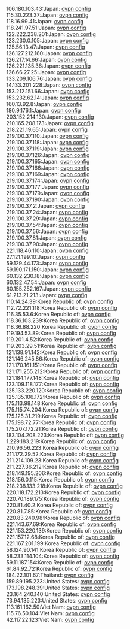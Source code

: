 106.180.103.43:Japan: [ovpn config](vpn/106_180_103_43.ovpn)  
115.30.223.37:Japan: [ovpn config](vpn/115_30_223_37.ovpn)  
118.16.99.41:Japan: [ovpn config](vpn/118_16_99_41.ovpn)  
118.241.97.51:Japan: [ovpn config](vpn/118_241_97_51.ovpn)  
122.222.238.201:Japan: [ovpn config](vpn/122_222_238_201.ovpn)  
123.230.0.105:Japan: [ovpn config](vpn/123_230_0_105.ovpn)  
125.56.13.47:Japan: [ovpn config](vpn/125_56_13_47.ovpn)  
126.127.212.160:Japan: [ovpn config](vpn/126_127_212_160.ovpn)  
126.217.14.66:Japan: [ovpn config](vpn/126_217_14_66.ovpn)  
126.221.135.36:Japan: [ovpn config](vpn/126_221_135_36.ovpn)  
126.66.27.25:Japan: [ovpn config](vpn/126_66_27_25.ovpn)  
133.209.106.76:Japan: [ovpn config](vpn/133_209_106_76.ovpn)  
14.133.201.228:Japan: [ovpn config](vpn/14_133_201_228.ovpn)  
153.212.151.66:Japan: [ovpn config](vpn/153_212_151_66.ovpn)  
153.232.62.14:Japan: [ovpn config](vpn/153_232_62_14.ovpn)  
160.13.92.8:Japan: [ovpn config](vpn/160_13_92_8.ovpn)  
180.9.176.1:Japan: [ovpn config](vpn/180_9_176_1.ovpn)  
203.152.214.130:Japan: [ovpn config](vpn/203_152_214_130.ovpn)  
210.165.208.173:Japan: [ovpn config](vpn/210_165_208_173.ovpn)  
218.221.19.65:Japan: [ovpn config](vpn/218_221_19_65.ovpn)  
219.100.37.110:Japan: [ovpn config](vpn/219_100_37_110.ovpn)  
219.100.37.118:Japan: [ovpn config](vpn/219_100_37_118.ovpn)  
219.100.37.119:Japan: [ovpn config](vpn/219_100_37_119.ovpn)  
219.100.37.126:Japan: [ovpn config](vpn/219_100_37_126.ovpn)  
219.100.37.165:Japan: [ovpn config](vpn/219_100_37_165.ovpn)  
219.100.37.166:Japan: [ovpn config](vpn/219_100_37_166.ovpn)  
219.100.37.169:Japan: [ovpn config](vpn/219_100_37_169.ovpn)  
219.100.37.174:Japan: [ovpn config](vpn/219_100_37_174.ovpn)  
219.100.37.177:Japan: [ovpn config](vpn/219_100_37_177.ovpn)  
219.100.37.179:Japan: [ovpn config](vpn/219_100_37_179.ovpn)  
219.100.37.190:Japan: [ovpn config](vpn/219_100_37_190.ovpn)  
219.100.37.2:Japan: [ovpn config](vpn/219_100_37_2.ovpn)  
219.100.37.24:Japan: [ovpn config](vpn/219_100_37_24.ovpn)  
219.100.37.29:Japan: [ovpn config](vpn/219_100_37_29.ovpn)  
219.100.37.54:Japan: [ovpn config](vpn/219_100_37_54.ovpn)  
219.100.37.56:Japan: [ovpn config](vpn/219_100_37_56.ovpn)  
219.100.37.81:Japan: [ovpn config](vpn/219_100_37_81.ovpn)  
219.100.37.90:Japan: [ovpn config](vpn/219_100_37_90.ovpn)  
221.118.46.110:Japan: [ovpn config](vpn/221_118_46_110.ovpn)  
27.121.199.10:Japan: [ovpn config](vpn/27_121_199_10.ovpn)  
59.129.44.173:Japan: [ovpn config](vpn/59_129_44_173.ovpn)  
59.190.171.150:Japan: [ovpn config](vpn/59_190_171_150.ovpn)  
60.132.230.18:Japan: [ovpn config](vpn/60_132_230_18.ovpn)  
60.132.47.54:Japan: [ovpn config](vpn/60_132_47_54.ovpn)  
60.155.252.167:Japan: [ovpn config](vpn/60_155_252_167.ovpn)  
61.213.21.213:Japan: [ovpn config](vpn/61_213_21_213.ovpn)  
110.14.24.39:Korea Republic of: [ovpn config](vpn/110_14_24_39.ovpn)  
112.72.221.118:Korea Republic of: [ovpn config](vpn/112_72_221_118.ovpn)  
116.35.53.6:Korea Republic of: [ovpn config](vpn/116_35_53_6.ovpn)  
118.36.103.239:Korea Republic of: [ovpn config](vpn/118_36_103_239.ovpn)  
118.36.88.220:Korea Republic of: [ovpn config](vpn/118_36_88_220.ovpn)  
119.194.53.89:Korea Republic of: [ovpn config](vpn/119_194_53_89.ovpn)  
119.201.4.52:Korea Republic of: [ovpn config](vpn/119_201_4_52.ovpn)  
119.203.29.51:Korea Republic of: [ovpn config](vpn/119_203_29_51.ovpn)  
121.138.91.142:Korea Republic of: [ovpn config](vpn/121_138_91_142.ovpn)  
121.146.245.86:Korea Republic of: [ovpn config](vpn/121_146_245_86.ovpn)  
121.170.161.151:Korea Republic of: [ovpn config](vpn/121_170_161_151.ovpn)  
121.171.255.212:Korea Republic of: [ovpn config](vpn/121_171_255_212.ovpn)  
121.184.177.148:Korea Republic of: [ovpn config](vpn/121_184_177_148.ovpn)  
123.109.118.177:Korea Republic of: [ovpn config](vpn/123_109_118_177.ovpn)  
125.133.220.120:Korea Republic of: [ovpn config](vpn/125_133_220_120.ovpn)  
125.135.106.172:Korea Republic of: [ovpn config](vpn/125_135_106_172.ovpn)  
175.113.98.148:Korea Republic of: [ovpn config](vpn/175_113_98_148.ovpn)  
175.115.74.204:Korea Republic of: [ovpn config](vpn/175_115_74_204.ovpn)  
175.125.31.219:Korea Republic of: [ovpn config](vpn/175_125_31_219.ovpn)  
175.198.72.77:Korea Republic of: [ovpn config](vpn/175_198_72_77.ovpn)  
175.207.172.21:Korea Republic of: [ovpn config](vpn/175_207_172_21.ovpn)  
183.104.208.223:Korea Republic of: [ovpn config](vpn/183_104_208_223.ovpn)  
1.229.183.219:Korea Republic of: [ovpn config](vpn/1_229_183_219.ovpn)  
210.96.56.223:Korea Republic of: [ovpn config](vpn/210_96_56_223.ovpn)  
211.172.29.52:Korea Republic of: [ovpn config](vpn/211_172_29_52.ovpn)  
211.214.109.23:Korea Republic of: [ovpn config](vpn/211_214_109_23.ovpn)  
211.227.36.212:Korea Republic of: [ovpn config](vpn/211_227_36_212.ovpn)  
218.149.195.206:Korea Republic of: [ovpn config](vpn/218_149_195_206.ovpn)  
218.156.0.115:Korea Republic of: [ovpn config](vpn/218_156_0_115.ovpn)  
218.238.133.218:Korea Republic of: [ovpn config](vpn/218_238_133_218.ovpn)  
220.118.172.213:Korea Republic of: [ovpn config](vpn/220_118_172_213.ovpn)  
220.70.189.175:Korea Republic of: [ovpn config](vpn/220_70_189_175.ovpn)  
220.81.40.2:Korea Republic of: [ovpn config](vpn/220_81_40_2.ovpn)  
220.81.7.85:Korea Republic of: [ovpn config](vpn/220_81_7_85.ovpn)  
220.83.240.98:Korea Republic of: [ovpn config](vpn/220_83_240_98.ovpn)  
221.143.67.69:Korea Republic of: [ovpn config](vpn/221_143_67_69.ovpn)  
221.153.220.139:Korea Republic of: [ovpn config](vpn/221_153_220_139.ovpn)  
221.157.12.68:Korea Republic of: [ovpn config](vpn/221_157_12_68.ovpn)  
221.167.201.199:Korea Republic of: [ovpn config](vpn/221_167_201_199.ovpn)  
58.124.90.141:Korea Republic of: [ovpn config](vpn/58_124_90_141.ovpn)  
58.233.114.104:Korea Republic of: [ovpn config](vpn/58_233_114_104.ovpn)  
59.11.187.154:Korea Republic of: [ovpn config](vpn/59_11_187_154.ovpn)  
61.84.92.72:Korea Republic of: [ovpn config](vpn/61_84_92_72.ovpn)  
184.22.101.67:Thailand: [ovpn config](vpn/184_22_101_67.ovpn)  
159.89.195.223:United States: [ovpn config](vpn/159_89_195_223.ovpn)  
173.198.248.39:United States: [ovpn config](vpn/173_198_248_39.ovpn)  
23.164.240.140:United States: [ovpn config](vpn/23_164_240_140.ovpn)  
73.94.135.223:United States: [ovpn config](vpn/73_94_135_223.ovpn)  
113.161.162.50:Viet Nam: [ovpn config](vpn/113_161_162_50.ovpn)  
115.76.50.104:Viet Nam: [ovpn config](vpn/115_76_50_104.ovpn)  
42.117.22.123:Viet Nam: [ovpn config](vpn/42_117_22_123.ovpn)  
